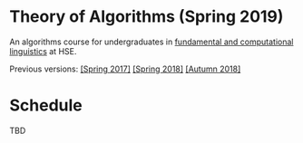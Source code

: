 # Theory of Algorithms (Spring 2019)

An algorithms course for undergraduates in [fundamental and computational linguistics](https://www.hse.ru/en/ba/ling/) at HSE.

Previous versions: [[Spring 2017]](https://github.com/mkuznets/hse-ling-algorithms/tree/2017-spring) [[Spring 2018]](https://github.com/mkuznets/hse-ling-algorithms/tree/2018-spring) [[Autumn 2018]](https://github.com/mkuznets/hse-ling-algorithms/tree/2018-fall)

# Schedule

TBD
